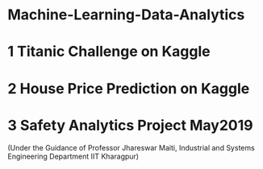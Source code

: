 # Machine-Learning-Data-Analytics
# 1 Titanic Challenge on Kaggle
# 2 House Price Prediction on Kaggle
# 3 Safety Analytics Project May2019
  (Under the Guidance of Professor Jhareswar Maiti, Industrial and Systems Engineering Department IIT Kharagpur)

